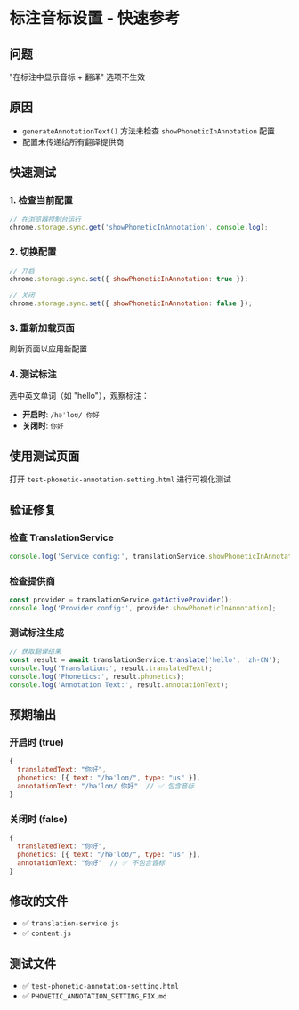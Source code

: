 # 标注音标设置 - 快速参考

## 问题
"在标注中显示音标 + 翻译" 选项不生效

## 原因
- `generateAnnotationText()` 方法未检查 `showPhoneticInAnnotation` 配置
- 配置未传递给所有翻译提供商

## 快速测试

### 1. 检查当前配置
```javascript
// 在浏览器控制台运行
chrome.storage.sync.get('showPhoneticInAnnotation', console.log);
```

### 2. 切换配置
```javascript
// 开启
chrome.storage.sync.set({ showPhoneticInAnnotation: true });

// 关闭
chrome.storage.sync.set({ showPhoneticInAnnotation: false });
```

### 3. 重新加载页面
刷新页面以应用新配置

### 4. 测试标注
选中英文单词（如 "hello"），观察标注：
- **开启时**: `/həˈloʊ/ 你好`
- **关闭时**: `你好`

## 使用测试页面

打开 `test-phonetic-annotation-setting.html` 进行可视化测试

## 验证修复

### 检查 TranslationService
```javascript
console.log('Service config:', translationService.showPhoneticInAnnotation);
```

### 检查提供商
```javascript
const provider = translationService.getActiveProvider();
console.log('Provider config:', provider.showPhoneticInAnnotation);
```

### 测试标注生成
```javascript
// 获取翻译结果
const result = await translationService.translate('hello', 'zh-CN');
console.log('Translation:', result.translatedText);
console.log('Phonetics:', result.phonetics);
console.log('Annotation Text:', result.annotationText);
```

## 预期输出

### 开启时 (true)
```javascript
{
  translatedText: "你好",
  phonetics: [{ text: "/həˈloʊ/", type: "us" }],
  annotationText: "/həˈloʊ/ 你好"  // ✅ 包含音标
}
```

### 关闭时 (false)
```javascript
{
  translatedText: "你好",
  phonetics: [{ text: "/həˈloʊ/", type: "us" }],
  annotationText: "你好"  // ✅ 不包含音标
}
```

## 修改的文件
- ✅ `translation-service.js`
- ✅ `content.js`

## 测试文件
- ✅ `test-phonetic-annotation-setting.html`
- ✅ `PHONETIC_ANNOTATION_SETTING_FIX.md`
